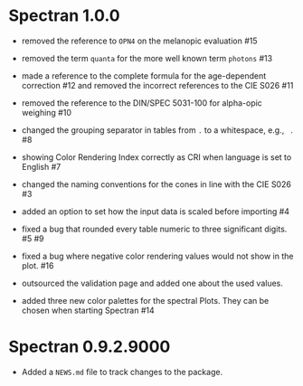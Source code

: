# Spectran 1.0.0

* removed the reference to `OPN4` on the melanopic evaluation #15

* removed the term `quanta` for the more well known term `photons` #13

* made a reference to the complete formula for the age-dependent correction #12 and removed the incorrect references to the CIE S026 #11

* removed the reference to the DIN/SPEC 5031-100 for alpha-opic weighing #10

* changed the grouping separator in tables from `.` to a whitespace, e.g., ` `. #8

* showing Color Rendering Index correctly as CRI when language is set to English #7

* changed the naming conventions for the cones in line with the CIE S026 #3

* added an option to set how the input data is scaled before importing #4

* fixed a bug that rounded every table numeric to three significant digits. #5 #9

* fixed a bug where negative color rendering values would not show in the plot. #16

* outsourced the validation page and added one about the used values.

* added three new color palettes for the spectral Plots. They can be chosen when starting Spectran #14

# Spectran 0.9.2.9000

* Added a `NEWS.md` file to track changes to the package.
